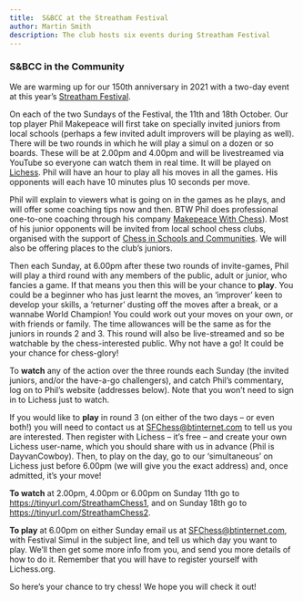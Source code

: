 ```yaml
---
title:  S&BCC at the Streatham Festival
author: Martin Smith
description: The club hosts six events during Streatham Festival
---
```


### S&BCC in the Community 
 
We are warming up for our 150th anniversary in 2021 with a two-day event at this year’s [Streatham Festival](https://streathamfestival.com/).

On each of the two Sundays of the Festival, the 11th and 18th October. Our top player Phil Makepeace will first take on specially invited juniors from local schools (perhaps a few invited adult improvers will be playing as well). There will be two rounds in which he will play a simul on a dozen or so boards. These will be at 2.00pm and 4.00pm and will be livestreamed via YouTube so everyone can watch them in real time. It will be played on [Lichess](https://lichess.org/). Phil will have an hour to play all his moves in all the games. His opponents will each have 10 minutes plus 10 seconds per move.

Phil will explain to viewers what is going on in the games as he plays, and will offer some coaching tips now and then. BTW Phil does professional one-to-one coaching through his company [Makepeace With Chess](http://www.makepeacewithchess.com/)). Most of his junior opponents will be invited from local school chess clubs, organised with the support of [Chess in Schools and Communities](https://www.chessinschools.co.uk/).  We will also be offering places to the club’s juniors.

Then each Sunday, at 6.00pm after these two rounds of invite-games, Phil will play a third round with any members of the public, adult or junior, who fancies a game. If that means you then this will be your chance to **play**. You could be a beginner who has just learnt the moves, an ‘improver’ keen to develop your skills, a ‘returner’ dusting off the moves after a break, or a wannabe World Champion! You could work out your moves on your own, or with friends or family. The time allowances will be the same as for the juniors in rounds 2 and 3. This round will also be live-streamed and so be watchable by the chess-interested public. Why not have a go! It could be your chance for chess-glory!

To **watch** any of the action over the three rounds each Sunday (the invited juniors, and/or the have-a-go challengers), and catch Phil’s commentary, log on to Phil’s website (addresses below). Note that you won’t need to sign in to Lichess just to watch.  
 
 
If you would like to **play** in round 3 (on either of the two days – or even both!) you will need to contact us at [SFChess@btinternet.com](mailto:SFChess@btinternet.com) to tell us you are interested. Then register with Lichess – it’s free – and create your own Lichess user-name, which you should share with us in advance (Phil is DayvanCowboy). Then, to play on the day, go to our ‘simultaneous’ on Lichess just before 6.00pm (we will give you the exact address) and, once admitted, it’s your move! 

**To watch** at 2.00pm, 4.00pm or 6.00pm on Sunday 11th go to https://tinyurl.com/StreathamChess1, and on Sunday 18th go to https://tinyurl.com/StreathamChess2.

**To play** at 6.00pm on either Sunday email us at [SFChess@btinternet.com](mailto:SFChess@btinternet.com), with Festival Simul in the subject line, and tell us which day you want to play. We’ll then get some more info from you, and send you more details of how to do it. Remember that you will have to register yourself with Lichess.org.

So here’s your chance to try chess! We hope you will check it out!    
 
